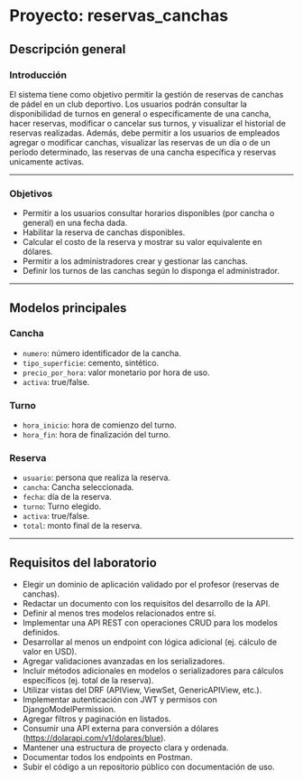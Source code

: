 # Proyecto: reservas_canchas

## Descripción general

### Introducción

El sistema tiene como objetivo permitir la gestión de reservas de canchas de pádel en un club deportivo. Los usuarios podrán consultar la disponibilidad de turnos en general o especificamente de una cancha, hacer reservas, modificar o cancelar sus turnos, y visualizar el historial de reservas realizadas. Además, debe permitir a los usuarios de empleados agregar o modificar canchas, visualizar las reservas de un día o de un período determinado, las reservas de una cancha específica y reservas unicamente activas.

---

### Objetivos

- Permitir a los usuarios consultar horarios disponibles (por cancha o general) en una fecha dada.
- Habilitar la reserva de canchas disponibles.
- Calcular el costo de la reserva y mostrar su valor equivalente en dólares.
- Permitir a los administradores crear y gestionar las canchas.
- Definir los turnos de las canchas según lo disponga el administrador.

---

## Modelos principales

### Cancha

- `numero`: número identificador de la cancha.
- `tipo_superficie`: cemento, sintético.
- `precio_por_hora`: valor monetario por hora de uso.
- `activa`: true/false.

### Turno

- `hora_inicio`: hora de comienzo del turno.
- `hora_fin`: hora de finalización del turno.

### Reserva

- `usuario`: persona que realiza la reserva.
- `cancha`: Cancha seleccionada.
- `fecha`: día de la reserva.
- `turno`: Turno elegido.
- `activa`: true/false.
- `total`: monto final de la reserva.

---

## Requisitos del laboratorio

- Elegir un dominio de aplicación validado por el profesor (reservas de canchas).
- Redactar un documento con los requisitos del desarrollo de la API.
- Definir al menos tres modelos relacionados entre sí.
- Implementar una API REST con operaciones CRUD para los modelos definidos.
- Desarrollar al menos un endpoint con lógica adicional (ej. cálculo de valor en USD).
- Agregar validaciones avanzadas en los serializadores.
- Incluir métodos adicionales en modelos o serializadores para cálculos específicos (ej. total de la reserva).
- Utilizar vistas del DRF (APIView, ViewSet, GenericAPIView, etc.).
- Implementar autenticación con JWT y permisos con DjangoModelPermission.
- Agregar filtros y paginación en listados.
- Consumir una API externa para conversión a dólares (https://dolarapi.com/v1/dolares/blue).
- Mantener una estructura de proyecto clara y ordenada.
- Documentar todos los endpoints en Postman.
- Subir el código a un repositorio público con documentación de uso.


